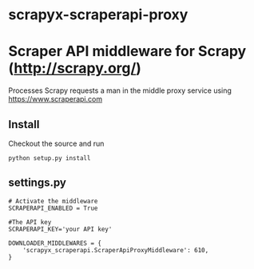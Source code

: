 # scrapyx-scraperapi-proxy

Scraper API middleware for Scrapy (http://scrapy.org/)
=======================================================

Processes Scrapy requests a man in the middle proxy service using https://www.scraperapi.com

Install
--------

Checkout the source and run

    python setup.py install


settings.py
-----------

    # Activate the middleware
    SCRAPERAPI_ENABLED = True
    
    #The API key 
    SCRAPERAPI_KEY='your API key'

    DOWNLOADER_MIDDLEWARES = {
        'scrapyx_scraperapi.ScraperApiProxyMiddleware': 610,
    }


